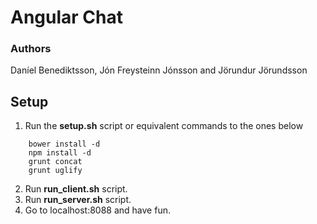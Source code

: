 # Angular Chat

### Authors
Daníel Benediktsson, Jón Freysteinn Jónsson and Jörundur Jörundsson

## Setup
1. Run the **setup.sh** script or equivalent commands to the ones below
```
	bower install -d
	npm install -d
	grunt concat
	grunt uglify
```
2. Run **run_client.sh** script.
3. Run **run_server.sh** script.
4. Go to localhost:8088 and have fun.